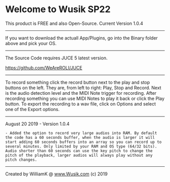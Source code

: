 # Welcome to Wusik SP22
This product is FREE and also Open-Source.
Current Version 1.0.4

------------------------------------------------------

If you want to download the actuall App/Plugins, go into the Binary folder above and pick your OS.

------------------------------------------------------

The Source Code requires JUCE 5 latest version.

https://github.com/WeAreROLI/JUCE

------------------------------------------------------

To record something click the record button next to the play and stop buttons on the left. They are, from left to right: Play, Stop and Record. Next is the audio detection level and the MIDI Note trigger for recording. After recording something you can use MIDI Notes to play it back or click the Play button. To export the recording to a wav file, click on Options and select one of the Export options.

------------------------------------------------------

August 20 2019 - Version 1.0.4 

	- Added the option to record very large audios into RAM. By default the code has a 60 seconds buffer, when the audio is larger it will start adding 60 seconds buffers into an array so you can record up to several minutes. Only limited by your RAM and OS type (64/32 bits). Audio shorter than 60 seconds can use the key pitch to change the pitch of the playback, larger audios will always play without any pitch changes.

------------------------------------------------------

Created by WilliamK @ www.Wusik.com (c) 2019
